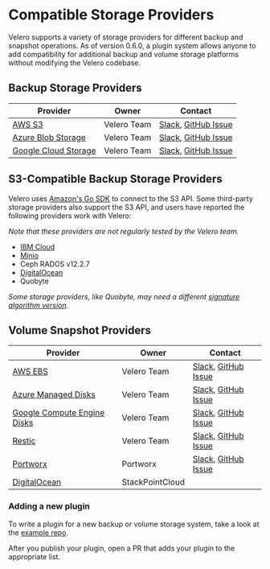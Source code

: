 # Compatible Storage Providers

Velero supports a variety of storage providers for different backup and snapshot operations. As of version 0.6.0, a plugin system allows anyone to add compatibility for additional backup and volume storage platforms without modifying the Velero codebase.

## Backup Storage Providers

| Provider                  | Owner    | Contact                         |
|---------------------------|----------|---------------------------------|
| [AWS S3][2]               | Velero Team | [Slack][10], [GitHub Issue][11] |
| [Azure Blob Storage][3]   | Velero Team | [Slack][10], [GitHub Issue][11] |
| [Google Cloud Storage][4] | Velero Team | [Slack][10], [GitHub Issue][11] |

## S3-Compatible Backup Storage Providers

Velero uses [Amazon's Go SDK][12] to connect to the S3 API. Some third-party storage providers also support the S3 API, and users have reported the following providers work with Velero:

_Note that these providers are not regularly tested by the Velero team._

 * [IBM Cloud][5]
 * [Minio][9]
 * Ceph RADOS v12.2.7
 * [DigitalOcean][7]
 * Quobyte

_Some storage providers, like Quobyte, may need a different [signature algorithm version][15]._

## Volume Snapshot Providers

| Provider                         | Owner           | Contact                         |
|----------------------------------|-----------------|---------------------------------|
| [AWS EBS][2]                     | Velero Team        | [Slack][10], [GitHub Issue][11] |
| [Azure Managed Disks][3]         | Velero Team        | [Slack][10], [GitHub Issue][11] |
| [Google Compute Engine Disks][4] | Velero Team        | [Slack][10], [GitHub Issue][11] |
| [Restic][1]                      | Velero Team        | [Slack][10], [GitHub Issue][11] |
| [Portworx][6]                    | Portworx        | [Slack][13], [GitHub Issue][14] |
| [DigitalOcean][7]                | StackPointCloud |                                 |

### Adding a new plugin

To write a plugin for a new backup or volume storage system, take a look at the [example repo][8].

After you publish your plugin, open a PR that adds your plugin to the appropriate list.

[1]: restic.md
[2]: aws-config.md
[3]: azure-config.md
[4]: gcp-config.md
[5]: ibm-config.md
[6]: https://docs.portworx.com/scheduler/kubernetes/ark.html
[7]: https://github.com/StackPointCloud/ark-plugin-digitalocean
[8]: https://github.com/heptio/velero-plugin-example/
[9]: get-started.md
[10]: https://kubernetes.slack.com/messages/velero
[11]: https://github.com/heptio/velero/issues
[12]: https://github.com/aws/aws-sdk-go/aws
[13]: https://portworx.slack.com/messages/px-k8s
[14]: https://github.com/portworx/ark-plugin/issues
[15]: api-types/backupstoragelocation.md#aws
